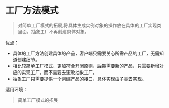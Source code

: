 # 工厂方法模式

> 对简单工厂模式的拓展,将具体生成实例对象的操作放在具体的工厂实现类里面，抽象工厂不再创建具体对象。

优点：
- 具体的工厂方法创建具体的产品，客户端只需要关心所需产品的工厂，无需知道创建细节。
- 相比较简单工厂模式，更加符合开闭原则，后期需要新的产品，只需要新增对应的实现工厂，而不需要去更改抽象工厂。
- 抽象工厂只需要提供一个创建产品的接口，具体实现由子类去实现。

适用环境：
> 简单工厂模式的拓展